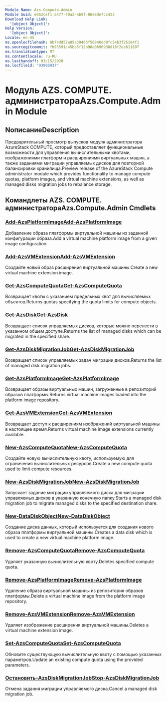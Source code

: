 ```yaml
---
Module Name: Azs.Compute.Admin
Module Guid: e662cef1-a477-40a2-ab9f-06e8de7cc423
Download Help Link:
  '[object Object]': 
Help Version:
  '[object Object]': 
Locale: en-US
ms.openlocfilehash: 8b74dd57a85a39403f56840dd0fc54b3f25184f1
ms.sourcegitcommit: fb95591c45bb5f12b98e0690938d18f2ec611897
ms.translationtype: MT
ms.contentlocale: ru-RU
ms.lasthandoff: 03/15/2020
ms.locfileid: "93908937"
---
```

# <span data-ttu-id="f759b-101">Модуль AZS. COMPUTE. администратора</span><span class="sxs-lookup"><span data-stu-id="f759b-101">Azs.Compute.Admin Module</span></span>
## <span data-ttu-id="f759b-102">Nописание</span><span class="sxs-lookup"><span data-stu-id="f759b-102">Description</span></span>
<span data-ttu-id="f759b-103">Предварительный просмотр выпусков модуля администратора AzureStack COMPUTE, который предоставляет функциональные возможности для управления вычислительными квотами, изображениями платформ и расширениями виртуальных машин, а также заданиями миграции управляемых дисков для повторной балансировки хранилища.</span><span class="sxs-lookup"><span data-stu-id="f759b-103">Preview release of the AzureStack Compute administrator module which provides functionality to manage compute quotas, platform images, and virtual machine extensions, as well as managed disks migration jobs to rebalance storage.</span></span>

## <span data-ttu-id="f759b-104">Командлеты AZS. COMPUTE. администратора</span><span class="sxs-lookup"><span data-stu-id="f759b-104">Azs.Compute.Admin Cmdlets</span></span>
### [<span data-ttu-id="f759b-105">Add-AzsPlatformImage</span><span class="sxs-lookup"><span data-stu-id="f759b-105">Add-AzsPlatformImage</span></span>](Add-AzsPlatformImage.md)
<span data-ttu-id="f759b-106">Добавление образа платформы виртуальной машины из заданной конфигурации образа.</span><span class="sxs-lookup"><span data-stu-id="f759b-106">Add a virtual machine platform image from a given image configuration.</span></span>

### [<span data-ttu-id="f759b-107">Add-AzsVMExtension</span><span class="sxs-lookup"><span data-stu-id="f759b-107">Add-AzsVMExtension</span></span>](Add-AzsVMExtension.md)
<span data-ttu-id="f759b-108">Создайте новый образ расширения виртуальной машины.</span><span class="sxs-lookup"><span data-stu-id="f759b-108">Create a new virtual machine extension image.</span></span>

### [<span data-ttu-id="f759b-109">Get-AzsComputeQuota</span><span class="sxs-lookup"><span data-stu-id="f759b-109">Get-AzsComputeQuota</span></span>](Get-AzsComputeQuota.md)
<span data-ttu-id="f759b-110">Возвращает квоты с указанием предельных квот для вычисляемых объектов.</span><span class="sxs-lookup"><span data-stu-id="f759b-110">Returns quotas specifying the quota limits for compute objects.</span></span>

### [<span data-ttu-id="f759b-111">Get-AzsDisk</span><span class="sxs-lookup"><span data-stu-id="f759b-111">Get-AzsDisk</span></span>](Get-AzsDisk.md)
<span data-ttu-id="f759b-112">Возвращает список управляемых дисков, которые можно перенести в указанном общем доступе.</span><span class="sxs-lookup"><span data-stu-id="f759b-112">Returns the list of managed disks which can be migrated in the specified share.</span></span>

### [<span data-ttu-id="f759b-113">Get-AzsDiskMigrationJob</span><span class="sxs-lookup"><span data-stu-id="f759b-113">Get-AzsDiskMigrationJob</span></span>](Get-AzsDiskMigrationJob.md)
<span data-ttu-id="f759b-114">Возвращает список управляемых задач миграции дисков.</span><span class="sxs-lookup"><span data-stu-id="f759b-114">Returns the list of managed disk migration jobs.</span></span>

### [<span data-ttu-id="f759b-115">Get-AzsPlatformImage</span><span class="sxs-lookup"><span data-stu-id="f759b-115">Get-AzsPlatformImage</span></span>](Get-AzsPlatformImage.md)
<span data-ttu-id="f759b-116">Возвращает образы виртуальных машин, загруженные в репозиторий образов платформы.</span><span class="sxs-lookup"><span data-stu-id="f759b-116">Returns virtual machine images loaded into the platform image repository.</span></span>

### [<span data-ttu-id="f759b-117">Get-AzsVMExtension</span><span class="sxs-lookup"><span data-stu-id="f759b-117">Get-AzsVMExtension</span></span>](Get-AzsVMExtension.md)
<span data-ttu-id="f759b-118">Возвращает доступ к расширениям изображений виртуальной машины в настоящее время.</span><span class="sxs-lookup"><span data-stu-id="f759b-118">Returns virtual machine image extensions currently available.</span></span>

### [<span data-ttu-id="f759b-119">New-AzsComputeQuota</span><span class="sxs-lookup"><span data-stu-id="f759b-119">New-AzsComputeQuota</span></span>](New-AzsComputeQuota.md)
<span data-ttu-id="f759b-120">Создайте новую вычислительную квоту, используемую для ограничения вычислительных ресурсов.</span><span class="sxs-lookup"><span data-stu-id="f759b-120">Create a new compute quota used to limit compute resources.</span></span>

### [<span data-ttu-id="f759b-121">New-AzsDiskMigrationJob</span><span class="sxs-lookup"><span data-stu-id="f759b-121">New-AzsDiskMigrationJob</span></span>](New-AzsDiskMigrationJob.md)
<span data-ttu-id="f759b-122">Запускает задание миграции управляемого диска для миграции управляемых дисков в указанную конечную папку.</span><span class="sxs-lookup"><span data-stu-id="f759b-122">Starts a managed disk migration job to migrate managed disks to the specified destination share.</span></span>

### [<span data-ttu-id="f759b-123">New-DataDiskObject</span><span class="sxs-lookup"><span data-stu-id="f759b-123">New-DataDiskObject</span></span>](New-DataDiskObject.md)
<span data-ttu-id="f759b-124">Создание диска данных, который используется для создания нового образа платформы виртуальной машины.</span><span class="sxs-lookup"><span data-stu-id="f759b-124">Creates a data disk which is used to create a new virtual machine platform image.</span></span>

### [<span data-ttu-id="f759b-125">Remove-AzsComputeQuota</span><span class="sxs-lookup"><span data-stu-id="f759b-125">Remove-AzsComputeQuota</span></span>](Remove-AzsComputeQuota.md)
<span data-ttu-id="f759b-126">Удаляет указанную вычислительную квоту.</span><span class="sxs-lookup"><span data-stu-id="f759b-126">Deletes specified compute quota.</span></span>

### [<span data-ttu-id="f759b-127">Remove-AzsPlatformImage</span><span class="sxs-lookup"><span data-stu-id="f759b-127">Remove-AzsPlatformImage</span></span>](Remove-AzsPlatformImage.md)
<span data-ttu-id="f759b-128">Удаление образа виртуальной машины из репозитория образов платформы.</span><span class="sxs-lookup"><span data-stu-id="f759b-128">Delete a virtual machine image from the platform image repository.</span></span>

### [<span data-ttu-id="f759b-129">Remove-AzsVMExtension</span><span class="sxs-lookup"><span data-stu-id="f759b-129">Remove-AzsVMExtension</span></span>](Remove-AzsVMExtension.md)
<span data-ttu-id="f759b-130">Удаляет изображение расширения виртуальной машины.</span><span class="sxs-lookup"><span data-stu-id="f759b-130">Deletes a virtual machine extension image.</span></span>

### [<span data-ttu-id="f759b-131">Set-AzsComputeQuota</span><span class="sxs-lookup"><span data-stu-id="f759b-131">Set-AzsComputeQuota</span></span>](Set-AzsComputeQuota.md)
<span data-ttu-id="f759b-132">Обновите существующую вычислительную квоту с помощью указанных параметров.</span><span class="sxs-lookup"><span data-stu-id="f759b-132">Update an existing compute quota using the provided parameters.</span></span>

### [<span data-ttu-id="f759b-133">Остановить-AzsDiskMigrationJob</span><span class="sxs-lookup"><span data-stu-id="f759b-133">Stop-AzsDiskMigrationJob</span></span>](Stop-AzsDiskMigrationJob.md)
<span data-ttu-id="f759b-134">Отмена задания миграции управляемого диска.</span><span class="sxs-lookup"><span data-stu-id="f759b-134">Cancel a managed disk migration job.</span></span>

